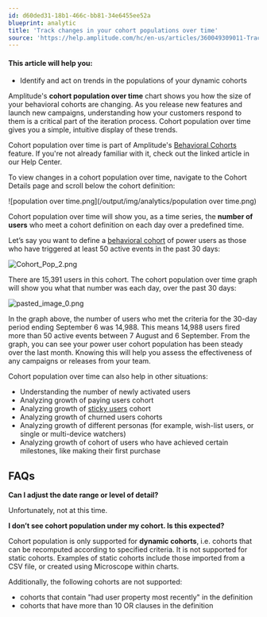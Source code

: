 ```yaml
---
id: d60ded31-18b1-466c-bb81-34e6455ee52a
blueprint: analytic
title: 'Track changes in your cohort populations over time'
source: 'https://help.amplitude.com/hc/en-us/articles/360049309011-Track-changes-in-your-cohort-populations-over-time'
---
```

#### This article will help you:

* Identify and act on trends in the populations of your dynamic cohorts

Amplitude's **cohort population over time** chart shows you how the size of your behavioral cohorts are changing. As you release new features and launch new campaigns, understanding how your customers respond to them is a critical part of the iteration process. Cohort population over time gives you a simple, intuitive display of these trends.

Cohort population over time is part of Amplitude's [Behavioral Cohorts](/analytics/behavioral-cohorts) feature. If you're not already familiar with it, check out the linked article in our Help Center.

To view changes in a cohort population over time, navigate to the Cohort Details page and scroll below the cohort definition:

![population over time.png](/output/img/analytics/population over time.png)

Cohort population over time will show you, as a time series, the **number of users** who meet a cohort definition on each day over a predefined time.

Let’s say you want to define a [behavioral cohort](/analytics/behavioral-cohorts) of power users as those who have triggered at least 50 active events in the past 30 days:

![Cohort_Pop_2.png](/output/img/analytics/Cohort_Pop_2.png)

There are 15,391 users in this cohort. The cohort population over time graph will show you what that number was each day, over the past 30 days:

![pasted_image_0.png](/output/img/analytics/pasted_image_0.png)

In the graph above, the number of users who met the criteria for the 30-day period ending September 6 was 14,988. This means 14,988 users fired more than 50 active events between 7 August and 6 September. From the graph, you can see your power user cohort population has been steady over the last month. Knowing this will help you assess the effectiveness of any campaigns or releases from your team.

Cohort population over time can also help in other situations:

* Understanding the number of newly activated users
* Analyzing growth of paying users cohort
* Analyzing growth of [sticky users](/analytics/charts/stickiness/stickiness-identify-features) cohort
* Analyzing growth of churned users cohorts
* Analyzing growth of different personas (for example, wish-list users, or single or multi-device watchers)
* Analyzing growth of cohort of users who have achieved certain milestones, like making their first purchase

## FAQs

**Can I adjust the date range or level of detail?**

Unfortunately, not at this time.

**I don’t see cohort population under my cohort. Is this expected?**

Cohort population is only supported for **dynamic cohorts**, i.e. cohorts that can be recomputed according to specified criteria. It is not supported for static cohorts. Examples of static cohorts include those imported from a CSV file, or created using Microscope within charts.

Additionally, the following cohorts are not supported:

* cohorts that contain "had user property most recently" in the definition
* cohorts that have more than 10 OR clauses in the definition
